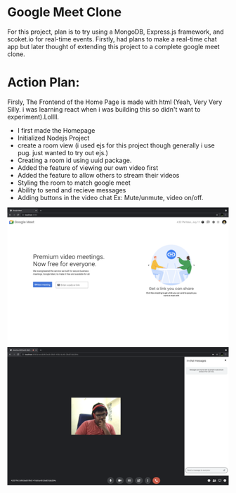 # Google Meet Clone

For this project, plan is to try using a MongoDB, Express.js framework, and scoket.io for real-time events. Firstly, had plans to make
a real-time chat app but later thought of extending this project to a complete google meet clone.
<!--Hello world-->

# Action Plan:

Firsly, The Frontend of the Home Page is made with html (Yeah, Very Very Silly. i was learning react when i was building this so didn't want to experiment).Lollll.

- I first made the Homepage
- Initialized Nodejs Project
- create a room view (i used ejs for this project though generally i use pug. just wanted to try out ejs.)
- Creating a room id using uuid package.
- Added the feature of viewing our own video first
- Added the feature to allow others to stream their videos
- Styling the room to match google meet
- Ability to send and recieve messages
- Adding buttons in the video chat Ex: Mute/unmute, video on/off.

![image_1_Home](Readme-images/Home.png)
![image_2_Meet](Readme-images/Meeting.png)


